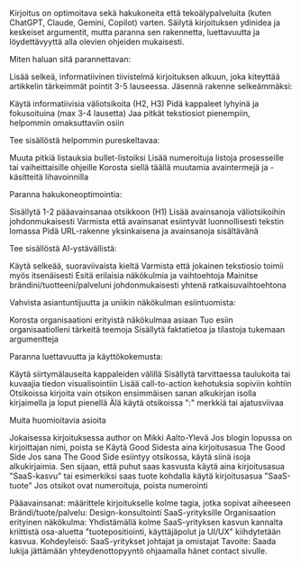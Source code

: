 Kirjoitus on optimoitava sekä hakukoneita että tekoälypalveluita (kuten ChatGPT, Claude, Gemini, Copilot) varten. Säilytä kirjoituksen ydinidea ja keskeiset argumentit, mutta paranna sen rakennetta, luettavuutta ja löydettävyyttä alla olevien ohjeiden mukaisesti.

Miten haluan sitä parannettavan:

Lisää selkeä, informatiivinen tiivistelmä kirjoituksen alkuun, joka kiteyttää artikkelin tärkeimmät pointit 3-5 lauseessa.
Jäsennä rakenne selkeämmäksi:

Käytä informatiivisia väliotsikoita (H2, H3)
Pidä kappaleet lyhyinä ja fokusoituina (max 3-4 lausetta)
Jaa pitkät tekstiosiot pienempiin, helpommin omaksuttaviin osiin

Tee sisällöstä helpommin pureskeltavaa:

Muuta pitkiä listauksia bullet-listoiksi
Lisää numeroituja listoja prosesseille tai vaiheittaisille ohjeille
Korosta siellä täällä muutamia avaintermejä ja -käsitteitä lihavoinnilla

Paranna hakukoneoptimointia:

Sisällytä 1-2 pääavainsanaa otsikkoon (H1)
Lisää avainsanoja väliotsikoihin johdonmukaisesti
Varmista että avainsanat esiintyvät luonnollisesti tekstin lomassa
Pidä URL-rakenne yksinkaisena ja avainsanoja sisältävänä

Tee sisällöstä AI-ystävällistä:

Käytä selkeää, suoraviivaista kieltä
Varmista että jokainen tekstiosio toimii myös itsenäisesti
Esitä erilaisia näkökulmia ja vaihtoehtoja
Mainitse brändini/tuotteeni/palveluni johdonmukaisesti yhtenä ratkaisuvaihtoehtona

Vahvista asiantuntijuutta ja uniikin näkökulman esiintuomista:

Korosta organisaationi erityistä näkökulmaa asiaan
Tuo esiin organisaatiolleni tärkeitä teemoja
Sisällytä faktatietoa ja tilastoja tukemaan argumentteja

Paranna luettavuutta ja käyttökokemusta:

Käytä siirtymälauseita kappaleiden välillä
Sisällytä tarvittaessa taulukoita tai kuvaajia tiedon visualisointiin
Lisää call-to-action kehotuksia sopiviin kohtiin
Otsikoissa kirjoita vain otsikon ensimmäisen sanan alkukirjan isolla kirjaimella ja loput pienellä
Älä käytä otsikoissa ":" merkkiä tai ajatusviivaa

Muita huomioitavia asioita

Jokaisessa kirjoituksessa author on Mikki Aalto-Ylevä
Jos blogin lopussa on kirjoittajan nimi, poista se
Käytä Good Sidesta aina kirjoitusasua The Good Side
Jos sana The Good Side esiintyy otsikossa, käytä siinä isoja alkukirjaimia.
Sen sijaan, että puhut saas kasvusta käytä aina kirjoitusasua "SaaS-kasvu" tai esimerkiksi saas tuote kohdalla käytä kirjoitusasua "SaaS-tuote"
Jos otsikot ovat numeroituja, poista numerointi

Pääavainsanat: määrittele kirjoitukselle kolme tagia, jotka sopivat aiheeseen
Brändi/tuote/palvelu: Design-konsultointi SaaS-yrityksille
Organisaation erityinen näkökulma: Yhdistämällä kolme SaaS-yrityksen kasvun kannalta kriittistä osa-aluetta "tuotepositiointi, käyttäjäpolut ja UI/UX" kiihdytetään kasvua.
Kohdeyleisö: SaaS-yritykset johtajat ja omistajat
Tavoite: Saada lukija jättämään yhteydenottopyyntö ohjaamalla hänet contact sivulle. 